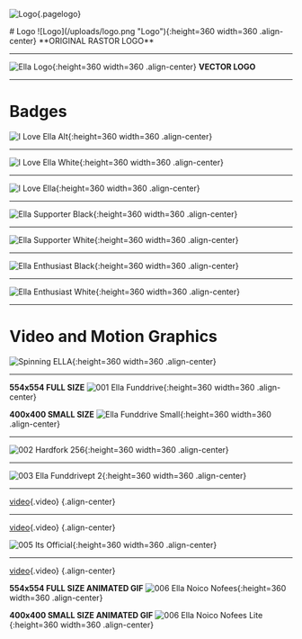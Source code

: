 ![Logo](/uploads/logo.png "Logo"){.pagelogo}
<!-- TITLE: Media -->
<!-- SUBTITLE: Ellaism - A stable network with no premine and no dev fees -->
<!-- background: #dddddd !important; -->

<div markdown="1" class="media-page">
# Logo
![Logo](/uploads/logo.png "Logo"){:height=360 width=360 .align-center}
**ORIGINAL RASTOR LOGO**

---

![Ella Logo](/uploads/ella-logo.svg "Ella Logo"){:height=360 width=360 .align-center}
**VECTOR LOGO**

---

# Badges
![I Love Ella Alt](/uploads/badges/i-love-ella-alt.png "I Love Ella Alt"){:height=360 width=360 .align-center}
  	
---

![I Love Ella White](/uploads/badges/i-love-ella-white.png "I Love Ella White"){:height=360 width=360 .align-center}

---

![I Love Ella](/uploads/badges/i-love-ella.png "I Love Ella"){:height=360 width=360 .align-center}

---

![Ella Supporter Black](/uploads/badges/ella-supporter-black.png "Ella Supporter Black"){:height=360 width=360 .align-center}

---

![Ella Supporter White](/uploads/badges/ella-supporter-white.png "Ella Supporter White"){:height=360 width=360 .align-center}

---

![Ella Enthusiast Black](/uploads/badges/ella-enthusiast-black.png "Ella Enthusiast Black"){:height=360 width=360 .align-center}

---

![Ella Enthusiast White](/uploads/badges/ella-enthusiast-white.png "Ella Enthusiast White"){:height=360 width=360 .align-center}

---
# Video and Motion Graphics
![Spinning ELLA](/uploads/gifs/spinningella.gif "Spinning ELLA"){:height=360 width=360 .align-center}

---
**554x554 FULL SIZE**
![001 Ella Funddrive](/uploads/gifs/001-ella-funddrive.gif "001 Ella Funddrive"){:height=360 width=360 .align-center}

**400x400 SMALL SIZE**
![Ella Funddrive Small](/uploads/gifs/001-ella-funddrive-400.gif "Ella Funddrive"){:height=360 width=360 .align-center}

---
![002 Hardfork 256](/uploads/gifs/002-hardfork-256.gif "002 Hardfork"){:height=360 width=360 .align-center}

---
![003 Ella Funddrivept 2](/uploads/gifs/003-ella-funddrivept-2.gif "003 Ella Funddrivept 2"){:height=360 width=360 .align-center}

---
[video](/uploads/video/004-ella-launch.mp4){.video} {.align-center}

---
[video](/uploads/video/005-its-official.mp4 "005 Its Official"){.video} {.align-center}

![005 Its Official](/uploads/gifs/005-its-official.gif "005 Its Official"){:height=360 width=360 .align-center}

---
[video](/uploads/video/006-ella-noico-nofees.mp4 "006 Ella Noico Nofees"){.video} {.align-center}

**554x554 FULL SIZE ANIMATED GIF**
![006 Ella Noico Nofees](/uploads/gifs/006-ella-noico-nofees.gif "006 Ella Noico Nofees Lite"){:height=360 width=360 .align-center}

**400x400 SMALL SIZE ANIMATED GIF**
![006 Ella Noico Nofees Lite](/uploads/gifs/006-ella-noico-nofees-lite.gif "006 Ella Noico Nofees Lite"){:height=360 width=360 .align-center}

</div>